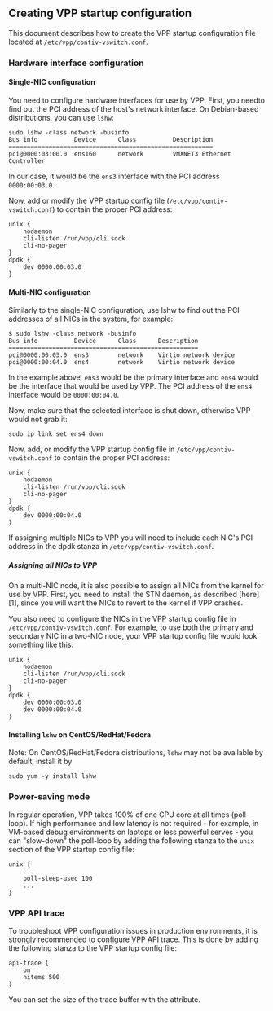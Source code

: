 ## Creating VPP startup configuration
This document describes how to create the VPP startup configuration
file located at `/etc/vpp/contiv-vswitch.conf`.

### Hardware interface configuration
#### Single-NIC configuration
You need to configure hardware interfaces for use by VPP. First, you
needto find out the PCI address of the host's network interface. On 
Debian-based distributions, you can use `lshw`:

```
sudo lshw -class network -businfo
Bus info          Device      Class          Description
========================================================
pci@0000:03:00.0  ens160      network        VMXNET3 Ethernet Controller
```

In our case, it would be the `ens3` interface with the PCI address
`0000:00:03.0`.

Now, add or modify the VPP startup config file (`/etc/vpp/contiv-vswitch.conf`)
to contain the proper PCI address:
```
unix {
    nodaemon
    cli-listen /run/vpp/cli.sock
    cli-no-pager
}
dpdk {
    dev 0000:00:03.0
}
```
#### Multi-NIC configuration
Similarly to the single-NIC configuration, use lshw to find out the PCI
addresses of all NICs in the system, for example:

```
$ sudo lshw -class network -businfo
Bus info          Device      Class      Description
====================================================
pci@0000:00:03.0  ens3        network    Virtio network device
pci@0000:00:04.0  ens4        network    Virtio network device
```

In the example above, `ens3` would be the primary interface and `ens4` would
be the interface that would be used by VPP. The PCI address of the `ens4`
interface would be `0000:00:04.0`.

Now, make sure that the selected interface is shut down, otherwise VPP
would not grab it:
```
sudo ip link set ens4 down
```

Now, add, or modify the VPP startup config file in `/etc/vpp/contiv-vswitch.conf`
to contain the proper PCI address:
```
unix {
    nodaemon
    cli-listen /run/vpp/cli.sock
    cli-no-pager
}
dpdk {
    dev 0000:00:04.0
}
```
If assigning multiple NICs to VPP you will need to include each NIC's PCI address
in the dpdk stanza in `/etc/vpp/contiv-vswitch.conf`.

##### Assigning all NICs to VPP
On a multi-NIC node, it is also possible to assign all NICs from the kernel for
use by VPP. First, you need to install the STN daemon, as described [here][1],
since you will want the NICs to revert to the kernel if VPP crashes.

You also need to configure the NICs in the VPP startup config file
in `/etc/vpp/contiv-vswitch.conf`. For example, to use both the primary and
secondary NIC in a two-NIC node, your VPP startup config file would look
something like this:

```
unix {
    nodaemon
    cli-listen /run/vpp/cli.sock
    cli-no-pager
}
dpdk {
    dev 0000:00:03.0
    dev 0000:00:04.0
}
```

#### Installing `lshw` on CentOS/RedHat/Fedora
Note: On CentOS/RedHat/Fedora distributions, `lshw` may not be available
by default, install it by
```
sudo yum -y install lshw
```

### Power-saving mode
In regular operation, VPP takes 100% of one CPU core at all times (poll loop).
If high performance and low latency is not required - for example, in VM-based
debug environments on laptops or less powerful serves - you can "slow-down"
the poll-loop by adding the following stanza to the `unix` section of the VPP 
startup config file:
```
unix {
    ...
    poll-sleep-usec 100
    ...
}
```

### VPP API trace
To troubleshoot VPP configuration issues in production environments, it is 
strongly recommended to configure VPP API trace. This is done by adding the
following stanza to the VPP startup config file:
```
api-trace {
    on
    nitems 500
}
```
You can set the size of the trace buffer with the <nitems> attribute. 

